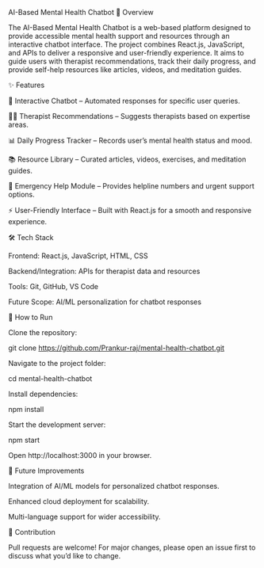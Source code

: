 AI-Based Mental Health Chatbot
📌 Overview

The AI-Based Mental Health Chatbot is a web-based platform designed to provide accessible mental health support and resources through an interactive chatbot interface. The project combines React.js, JavaScript, and APIs to deliver a responsive and user-friendly experience. It aims to guide users with therapist recommendations, track their daily progress, and provide self-help resources like articles, videos, and meditation guides.

✨ Features

💬 Interactive Chatbot – Automated responses for specific user queries.

👩‍⚕️ Therapist Recommendations – Suggests therapists based on expertise areas.

📊 Daily Progress Tracker – Records user’s mental health status and mood.

📚 Resource Library – Curated articles, videos, exercises, and meditation guides.

🚨 Emergency Help Module – Provides helpline numbers and urgent support options.

⚡ User-Friendly Interface – Built with React.js for a smooth and responsive experience.

🛠️ Tech Stack

Frontend: React.js, JavaScript, HTML, CSS

Backend/Integration: APIs for therapist data and resources

Tools: Git, GitHub, VS Code

Future Scope: AI/ML personalization for chatbot responses



🚀 How to Run

Clone the repository:

git clone https://github.com/Prankur-raj/mental-health-chatbot.git


Navigate to the project folder:

cd mental-health-chatbot


Install dependencies:

npm install


Start the development server:

npm start


Open http://localhost:3000 in your browser.

📌 Future Improvements

Integration of AI/ML models for personalized chatbot responses.

Enhanced cloud deployment for scalability.

Multi-language support for wider accessibility.

🤝 Contribution

Pull requests are welcome! For major changes, please open an issue first to discuss what you’d like to change.
